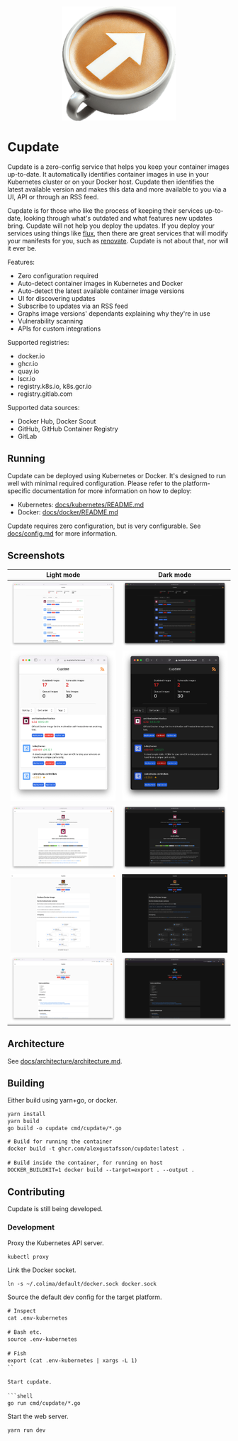 <p align="center">
  <img src=".github/logo.png" alt="Logo">
</p>

# Cupdate

Cupdate is a zero-config service that helps you keep your container images
up-to-date. It automatically identifies container images in use in your
Kubernetes cluster or on your Docker host. Cupdate then identifies the latest
available version and makes this data and more available to you via a UI, API or
through an RSS feed.

Cupdate is for those who like the process of keeping their services up-to-date,
looking through what's outdated and what features new updates bring. Cupdate
will not help you deploy the updates. If you deploy your services using things
like [flux](https://github.com/fluxcd/flux2), then there are great services that
will modify your manifests for you, such as
[renovate](https://github.com/renovatebot/renovate). Cupdate is not about that,
nor will it ever be.

Features:

- Zero configuration required
- Auto-detect container images in Kubernetes and Docker
- Auto-detect the latest available container image versions
- UI for discovering updates
- Subscribe to updates via an RSS feed
- Graphs image versions' dependants explaining why they're in use
- Vulnerability scanning
- APIs for custom integrations

Supported registries:

- docker.io
- ghcr.io
- quay.io
- lscr.io
- registry.k8s.io, k8s.gcr.io
- registry.gitlab.com

Supported data sources:

- Docker Hub, Docker Scout
- GitHub, GitHub Container Registry
- GitLab

## Running

Cupdate can be deployed using Kubernetes or Docker. It's designed to run well
with minimal required configuration. Please refer to the platform-specific
documentation for more information on how to deploy:

- Kubernetes: [docs/kubernetes/README.md](docs/kubernetes/README.md)
- Docker: [docs/docker/README.md](docs/docker/README.md)

Cupdate requires zero configuration, but is very configurable. See
[docs/config.md](docs/config.md) for more information.

## Screenshots

| Light mode                                                                                            | Dark mode                                                                                           |
| ----------------------------------------------------------------------------------------------------- | --------------------------------------------------------------------------------------------------- |
| ![Dashboard screenshot in light mode](./docs/screenshots/dashboard-light.png)                         | ![Dashboard screenshot in dark mode](./docs/screenshots/dashboard-dark.png)                         |
| ![Dashboard screenshot on small screen in light mode](./docs/screenshots/dashboard-small-light.png)   | ![Dashboard screenshot on small screen in dark mode](./docs/screenshots/dashboard-small-dark.png)   |
| ![Image page screenshot in light mode](./docs/screenshots/image-page-light.png)                       | ![Image page screenshot in dark mode](./docs/screenshots/image-page-dark.png)                       |
| ![Full image screenshot page in light mode](./docs/screenshots/image-page-full-light.png)             | ![Full image page screenshot in dark mode](./docs/screenshots/image-page-full-dark.png)             |
| ![Vulnerable image page screenshot in light mode](./docs/screenshots/image-page-vulnerable-light.png) | ![Vulnerable image page screenshot in dark mode](./docs/screenshots/image-page-vulnerable-dark.png) |

## Architecture

See [docs/architecture/architecture.md](docs/architecture/architecture.md).

## Building

Either build using yarn+go, or docker.

```shell
yarn install
yarn build
go build -o cupdate cmd/cupdate/*.go
```

```shell
# Build for running the container
docker build -t ghcr.com/alexgustafsson/cupdate:latest .

# Build inside the container, for running on host
DOCKER_BUILDKIT=1 docker build --target=export . --output .
```

## Contributing

Cupdate is still being developed.

### Development

Proxy the Kubernetes API server.

```shell
kubectl proxy
```

Link the Docker socket.

```shell
ln -s ~/.colima/default/docker.sock docker.sock
```

Source the default dev config for the target platform.

````shell
# Inspect
cat .env-kubernetes

# Bash etc.
source .env-kubernetes

# Fish
export (cat .env-kubernetes | xargs -L 1)
``

Start cupdate.

```shell
go run cmd/cupdate/*.go
````

Start the web server.

```shell
yarn run dev
```

